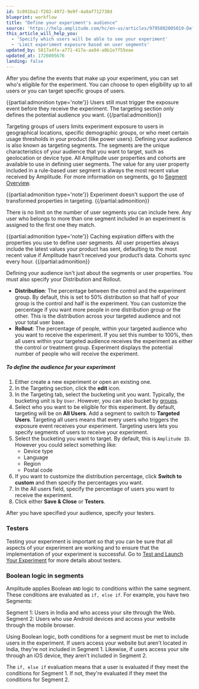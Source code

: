 ```yaml
---
id: 5c091ba2-f202-4972-9e9f-4a9af712730d
blueprint: workflow
title: "Define your experiment's audience"
source: 'https://help.amplitude.com/hc/en-us/articles/9795802005019-Define-your-experiment-s-audience'
this_article_will_help_you:
  - 'Specify which users will be able to see your experiment'
  - 'Limit experiment exposure based on user segments'
updated_by: 5817a4fa-a771-417a-aa94-a0b1e7f55eae
updated_at: 1726005676
landing: false
---
```

After you define the events that make up your experiment, you can set who's eligible for the experiment. You can choose to open eligibility up to all users or you can target specific groups of users.

{{partial:admonition type='note'}}
Users still must trigger the exposure event before they receive the experiment. The targeting section only defines the potential audience you want. 
{{/partial:admonition}}

Targeting groups of users limits experiment exposure to users in geographical locations, specific demographic groups, or who meet certain usage thresholds in your product (like power users). Defining your audience is also known as targeting segments. The segments are the unique characteristics of your audience that you want to target, such as geolocation or device type. All Amplitude user properties and cohorts are available to use in defining user segments. The value for any user property included in a rule-based user segment is always the most recent value received by Amplitude. For more information on segments, go to [Segment Overview](/docs/data/destination-catalog/segment).

{{partial:admonition type='note'}}
Experiment doesn't support the use of transformed properties in targeting.
{{/partial:admonition}}

There is no limit on the number of user segments you can include here. Any user who belongs to more than one segment included in an experiment is assigned to the first one they match. 

{{partial:admonition type='note'}}
Caching expiration differs with the properties you use to define user segments. All user properties always include the latest values your product has sent, defaulting to the most recent value if Amplitude hasn't received your product’s data. Cohorts sync every hour.
{{/partial:admonition}}

Defining your audience isn't just about the segments or user properties. You must also specify your Distribution and Rollout. 

* **Distribution**: The percentage between the control and the experiment group. By default, this is set to 50% distribution so that half of your group is the control and half is the experiment. You can customize the percentage if you want more people in one distribution group or the other. This is the distribution across your targeted audience and not your total user base. 
* **Rollout**: The percentage of people, within your targeted audience who you want to receive the experiment. If you set this number to 100%, then all users within your targeted audience receives the experiment as either the control or treatment group. Experiment displays the potential number of people who will receive the experiment.

##### To define the audience for your experiment

1. Either create a new experiment or open an existing one. 
2. In the Targeting section, click the **edit** icon.
3. In the Targeting tab, select the bucketing unit you want.
   Typically, the bucketing unit is by `User`. However, you can also bucket by [groups](/docs/analytics/account-level-reporting#group-level-reporting-an-overview).
4. Select who you want to be eligible for this experiment. 
   By default, targeting will be on **All Users**. Add a segment to switch to **Targeted Users**. Targeting all users means that every users who triggers the exposure event receives your experiment. Targeting users lets you specify segments of users to receive your experiment.
5. Select the bucketing you want to target. 
   By default, this is `Amplitude ID`. However you could select something like:
   * Device type
   * Language
   * Region
   * Postal code
6. If you want to customize the distribution percentage, click **Switch to custom** and then specify the percentages you want. 
7. In the All users field, specify the percentage of users you want to receive the experiment. 
8. Click either **Save & Close** or **Testers**. 

After you have specified your audience, specify your testers.

### Testers

Testing your experiment is important so that you can be sure that all aspects of your experiment are working and to ensure that the implementation of your experiment is successful. Go to [Test and Launch Your Experiment](/docs/feature-experiment/workflow/experiment-test) for more details about testers. 

### Boolean logic in segments
Amplitude applies Boolean `AND` logic to conditions within the same segment. These conditions are evaluated as `if, else if`. For example, you have two Segments:

Segment 1: Users in India and who access your site through the Web.
Segment 2: Users who use Android devices and access your website through the mobile browser.

Using Boolean logic, both conditions for a segment must be met to include users in the experiment. If users access your website but aren't located in India, they're not included in Segment 1. Likewise, if users access your site through an iOS device, they aren't included in Segment 2. 

The `if, else if` evaluation means that a user is evaluated if they meet the conditions for Segment 1. If not, they're evaluated if they meet the conditions for Segment 2. 
